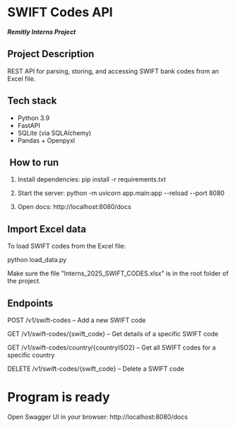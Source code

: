 # SWIFT Codes API
***Remitly Interns Project***
## Project Description

REST API for parsing, storing, and accessing SWIFT bank codes from an Excel file.

## Tech stack
- Python 3.9
- FastAPI
- SQLite (via SQLAlchemy)
- Pandas + Openpyxl

## ️ How to run

1. Install dependencies:
pip install -r requirements.txt

2. Start the server:
python -m uvicorn app.main:app --reload --port 8080

3. Open docs:
http://localhost:8080/docs

## Import Excel data

To load SWIFT codes from the Excel file:

python load_data.py

Make sure the file "Interns_2025_SWIFT_CODES.xlsx" is in the root folder of the project.

## Endpoints

POST /v1/swift-codes
– Add a new SWIFT code

GET /v1/swift-codes/{swift_code}
– Get details of a specific SWIFT code

GET /v1/swift-codes/country/{countryISO2}
– Get all SWIFT codes for a specific country

DELETE /v1/swift-codes/{swift_code}
– Delete a SWIFT code

# Program is ready
Open Swagger UI in your browser: http://localhost:8080/docs
